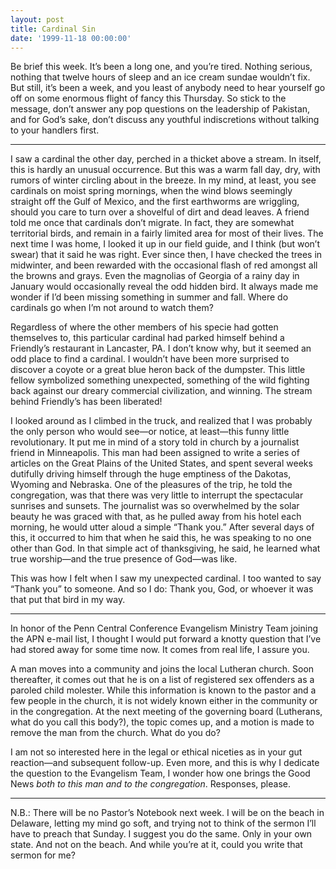 ```yaml
---
layout: post
title: Cardinal Sin
date: '1999-11-18 00:00:00'
---
```



Be brief this week. It’s been a long one, and you’re tired. Nothing serious, nothing that twelve hours of sleep and an ice cream sundae wouldn’t fix. But still, it’s been a week, and you least of anybody need to hear yourself go off on some enormous flight of fancy this Thursday. So stick to the message, don’t answer any pop questions on the leadership of Pakistan, and for God’s sake, don’t discuss any youthful indiscretions without talking to your handlers first.

* * *

 I saw a cardinal the other day, perched in a thicket above a stream. In itself, this is hardly an unusual occurrence. But this was a warm fall day, dry, with rumors of winter circling about in the breeze. In my mind, at least, you see cardinals on moist spring mornings, when the wind blows seemingly straight off the Gulf of Mexico, and the first earthworms are wriggling, should you care to turn over a shovelful of dirt and dead leaves. A friend told me once that cardinals don’t migrate. In fact, they are somewhat territorial birds, and remain in a fairly limited area for most of their lives. The next time I was home, I looked it up in our field guide, and I think (but won’t swear) that it said he was right. Ever since then, I have checked the trees in midwinter, and been rewarded with the occasional flash of red amongst all the browns and grays. Even the magnolias of Georgia of a rainy day in January would occasionally reveal the odd hidden bird. It always made me wonder if I’d been missing something in summer and fall. Where do cardinals go when I’m not around to watch them?

 Regardless of where the other members of his specie had gotten themselves to, this particular cardinal had parked himself behind a Friendly’s restaurant in Lancaster, PA. I don’t know why, but it seemed an odd place to find a cardinal. I wouldn’t have been more surprised to discover a coyote or a great blue heron back of the dumpster. This little fellow symbolized something unexpected, something of the wild fighting back against our dreary commercial civilization, and winning. The stream behind Friendly’s has been liberated!

 I looked around as I climbed in the truck, and realized that I was probably the only person who would see—or notice, at least—this funny little revolutionary. It put me in mind of a story told in church by a journalist friend in Minneapolis. This man had been assigned to write a series of articles on the Great Plains of the United States, and spent several weeks dutifully driving himself through the huge emptiness of the Dakotas, Wyoming and Nebraska. One of the pleasures of the trip, he told the congregation, was that there was very little to interrupt the spectacular sunrises and sunsets. The journalist was so overwhelmed by the solar beauty he was graced with that, as he pulled away from his hotel each morning, he would utter aloud a simple “Thank you.” After several days of this, it occurred to him that when he said this, he was speaking to no one other than God. In that simple act of thanksgiving, he said, he learned what true worship—and the true presence of God—was like.

 This was how I felt when I saw my unexpected cardinal. I too wanted to say “Thank you” to someone. And so I do: Thank you, God, or whoever it was that put that bird in my way.

* * *

 In honor of the Penn Central Conference Evangelism Ministry Team joining the APN e-mail list, I thought I would put forward a knotty question that I’ve had stored away for some time now. It comes from real life, I assure you.

 A man moves into a community and joins the local Lutheran church. Soon thereafter, it comes out that he is on a list of registered sex offenders as a paroled child molester. While this information is known to the pastor and a few people in the church, it is not widely known either in the community or in the congregation. At the next meeting of the governing board (Lutherans, what do you call this body?), the topic comes up, and a motion is made to remove the man from the church. What do you do?

 I am not so interested here in the legal or ethical niceties as in your gut reaction—and subsequent follow-up. Even more, and this is why I dedicate the question to the Evangelism Team, I wonder how one brings the Good News *both to this man and to the congregation*. Responses, please.

* * *

 N.B.: There will be no Pastor’s Notebook next week. I will be on the beach in Delaware, letting my mind go soft, and trying not to think of the sermon I’ll have to preach that Sunday. I suggest you do the same. Only in your own state. And not on the beach. And while you’re at it, could you write that sermon for me?


